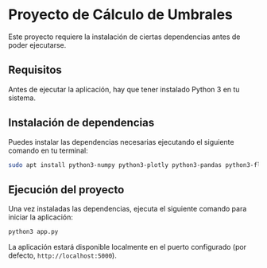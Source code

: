 # Proyecto de Cálculo de Umbrales

Este proyecto requiere la instalación de ciertas dependencias antes de poder ejecutarse.

## Requisitos

Antes de ejecutar la aplicación, hay que tener instalado Python 3 en tu sistema.

## Instalación de dependencias

Puedes instalar las dependencias necesarias ejecutando el siguiente comando en tu terminal:

```bash
sudo apt install python3-numpy python3-plotly python3-pandas python3-flask python3-json
```

## Ejecución del proyecto

Una vez instaladas las dependencias, ejecuta el siguiente comando para iniciar la aplicación:

```bash
python3 app.py
```

La aplicación estará disponible localmente en el puerto configurado (por defecto, `http://localhost:5000`).
